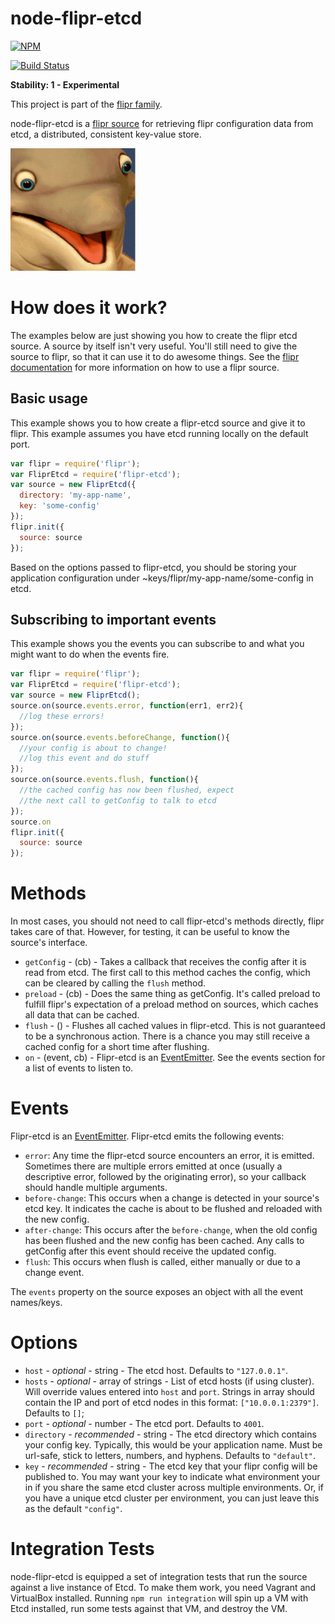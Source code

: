 node-flipr-etcd
===============

[![NPM](https://nodei.co/npm/flipr-etcd.png?downloads=true&downloadRank=true&stars=true)](https://nodei.co/npm/flipr-etcd/)

[![Build Status](https://travis-ci.org/godaddy/node-flipr-etcd.svg)](https://travis-ci.org/godaddy/node-flipr-etcd)

**Stability: 1 - Experimental** 

This project is part of the [flipr family](https://github.com/godaddy/node-flipr).

node-flipr-etcd is a [flipr source](http://todoaddurl) for retrieving flipr configuration data from etcd, a distributed, consistent key-value store.

![node-flipr](/flipr.png?raw=true "node-flipr")

# How does it work?
The examples below are just showing you how to create the flipr etcd source.  A source by itself isn't very useful.  You'll still need to give the source to flipr, so that it can use it to do awesome things.  See the [flipr documentation](https://github.com/godaddy/node-flipr/blob/master/README.md) for more information on how to use a flipr source.

## Basic usage
This example shows you to how create a flipr-etcd source and give it to flipr.  This example assumes you have etcd running locally on the default port.
```javascript
var flipr = require('flipr');
var FliprEtcd = require('flipr-etcd');
var source = new FliprEtcd({
  directory: 'my-app-name',
  key: 'some-config'
});
flipr.init({
  source: source
});
```
Based on the options passed to flipr-etcd, you should be storing your application configuration under ~keys/flipr/my-app-name/some-config in etcd.

## Subscribing to important events
This example shows you the events you can subscribe to and what you might want to do when the events fire.

```javascript
var flipr = require('flipr');
var FliprEtcd = require('flipr-etcd');
var source = new FliprEtcd();
source.on(source.events.error, function(err1, err2){
  //log these errors!
});
source.on(source.events.beforeChange, function(){
  //your config is about to change!
  //log this event and do stuff
});
source.on(source.events.flush, function(){
  //the cached config has now been flushed, expect
  //the next call to getConfig to talk to etcd
});
source.on
flipr.init({
  source: source
});
```

# Methods

In most cases, you should not need to call flipr-etcd's methods directly, flipr takes care of that.  However, for testing, it can be useful to know the source's interface.

* `getConfig` - (cb) - Takes a callback that receives the config after it is read from etcd.  The first call to this method caches the config, which can be cleared by calling the `flush` method.
* `preload` - (cb) - Does the same thing as getConfig.  It's called preload to fulfill flipr's expectation of a preload method on sources, which caches all data that can be cached.
* `flush` - () - Flushes all cached values in flipr-etcd.  This is not guaranteed to be a synchronous action.  There is a chance you may still receive a cached config for a short time after flushing.
* `on` - (event, cb) - Flipr-etcd is an [EventEmitter](http://nodejs.org/api/events.html#events_class_events_eventemitter).  See the events section for a list of events to listen to.

# Events

Flipr-etcd is an [EventEmitter](http://nodejs.org/api/events.html#events_class_events_eventemitter).  Flipr-etcd emits the following events:

* `error`: Any time the flipr-etcd source encounters an error, it is emitted.  Sometimes there are multiple errors emitted at once (usually a descriptive error, followed by the originating error), so your callback should handle multiple arguments.
* `before-change`: This occurs when a change is detected in your source's etcd key.  It indicates the cache is about to be flushed and reloaded with the new config.
* `after-change`: This occurs after the `before-change`, when the old config has been flushed and the new config has been cached.  Any calls to getConfig after this event should receive the updated config.
* `flush`: This occurs when flush is called, either manually or due to a change event.

The `events` property on the source exposes an object with all the event names/keys.

# Options

* `host` - _optional_ - string - The etcd host.  Defaults to `"127.0.0.1"`.
* `hosts` - _optional_ - array of strings - List of etcd hosts (if using cluster).  Will override values entered into `host` and `port`.  Strings in array should contain the IP and port of etcd nodes in this format: `["10.0.0.1:2379"]`.  Defaults to `[]`;
* `port` - _optional_ - number - The etcd port.  Defaults to `4001`.
* `directory` - _recommended_ - string - The etcd directory which contains your config key.  Typically, this would be your application name.  Must be url-safe, stick to letters, numbers, and hyphens.  Defaults to `"default"`.
* `key` - _recommended_ - string - The etcd key that your flipr config will be published to.  You may want your key to indicate what environment your in if you share the same etcd cluster across multiple environments.  Or, if you have a unique etcd cluster per environment, you can just leave this as the default `"config"`.

# Integration Tests

node-flipr-etcd is equipped a set of integration tests that run the source against a live instance of Etcd.  To make them work, you need Vagrant and VirtualBox installed.  Running `npm run integration` will spin up a VM with Etcd installed, run some tests against that VM, and destroy the VM.
